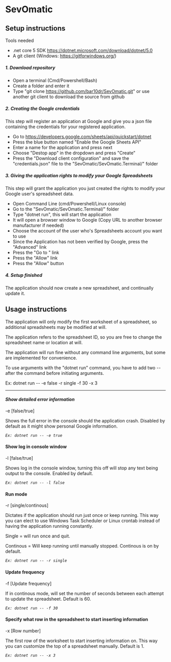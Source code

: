 # SevOmatic

## Setup instructions
Tools needed
- .net core 5 SDK https://dotnet.microsoft.com/download/dotnet/5.0
- A git client (Windows: https://gitforwindows.org/)

##### 1. Download repository
- Open a terminal (Cmd/Powershell/Bash)
- Create a folder and enter it
- Type "git clone https://github.com/bar10dr/SevOmatic.git" or use another git client to download the source from github

##### 2. Creating the Google credentials
This step will register an application at Google and give you a json file containing the credentials for your registered application.
- Go to https://developers.google.com/sheets/api/quickstart/dotnet
- Press the blue button named "Enable the Google Sheets API"
- Enter a name for the application and press next
- Choose "Destop app" in the dropdown and press "Create"
- Press the "Download client configuration" and save the "credentials.json" file to the "SevOmatic/SevOmatic.Terminal/" folder

##### 3. Giving the application rights to modify your Google Spreadsheets
This step will grant the application you just created the rights to modify your Google user's spreadsheet data.
- Open Command Line (cmd/Powershell/Linux console)
- Go to the "SevOmatic/SevOmatic.Terminal/" folder
- Type "dotnet run", this will start the application
- It will open a browser window to Google (Copy URL to another browser manufacturer if needed)
- Choose the account of the user who's Spreadsheets account you want to use
- Since the Application has not been verified by Google, press the "Advanced" link
- Press the "Go to <whatever name you gave your application>" link
- Press the "Allow" link
- Press the "Allow" button

##### 4. Setup finished
The application should now create a new spreadsheet, and continually update it.

## Usage instructions
The application will only modify the first worksheet of a spreadsheet, so additional spreadsheets may be modified at will.

The application refers to the spreadsheet ID, so you are free to change the spreadsheet name or location at will.

The application will run fine without any command line arguments, but some are implemented for convenience.

To use arguments with the "dotnet run" command, you have to add two -- after the command before initiating arguments.

Ex: dotnet run -- -e false -r single -f 30 -x 3

---

#### _Show detailed error information_

-e [false/true]

Shows the full error in the console should the application crash. Disabled by default as it might show personal Google information.

_`Ex: dotnet run -- -e true`_

#### Show log in console window

-l [false/true]
 
Shows log in the console window, turning this off will stop any text being output to the console. Enabled by default.
 
_`Ex: dotnet run -- -l false`_

#### Run mode

-r [single/continous]

Dictates if the application should run just once or keep running. This way you can elect to use Windows Task Scheduler or Linux crontab instead of having the application running constantly.

Single = will run once and quit.

Continous = Will keep running until manually stopped. Continous is on by default.
 
_`Ex: dotnet run -- -r single`_

#### Update frequency

-f [Update frequency]

If in continous mode, will set the number of seconds between each attempt to update the spreadsheet. Default is 60.

_`Ex: dotnet run -- -f 30`_

#### Specify what row in the spreadsheet to start inserting information

-x [Row number]

The first row of the worksheet to start inserting information on. This way you can customize the top of a spreadsheet manually. Default is 1.
 
_`Ex: dotnet run -- -x 3`_
